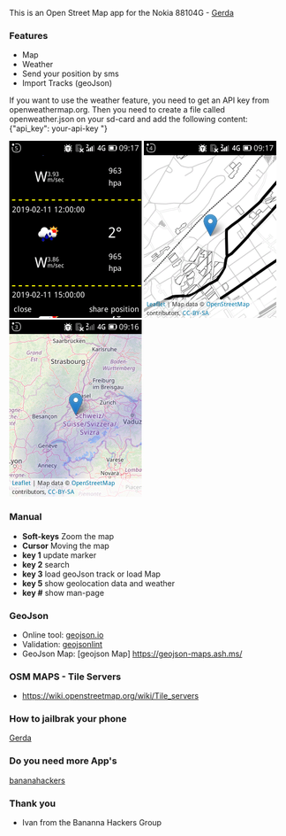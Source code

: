 This is an Open Street Map app for the Nokia 88104G - [Gerda](https://gerda.tech/) 

### Features
+ Map
+ Weather 
+ Send your position by sms
+ Import Tracks (geoJson)

If you want to use the weather feature, you need to get an API key from openweathermap.org. Then you need to create a file called openweather.json on your sd-card and add the following content: {"api_key": your-api-key "}


![image-1](/example/image-1.png)
![image-2](/example/image-2.png)
![image-2](/example/image-3.png)



### Manual
+ **Soft-keys** Zoom the map
+ **Cursor** Moving the map
+ **key 1** update marker
+ **key 2** search
+ **key 3** load geoJson track or load Map
+ **key 5** show geolocation data and weather
+ **key #** show man-page

### GeoJson
+ Online tool: [geojson.io](http://geojson.io/#map=1/-55/228)
+ Validation: [geojsonlint](http://geojsonlint.com/)
+ GeoJson Map: [geojson Map] https://geojson-maps.ash.ms/

### OSM MAPS - Tile Servers
+ https://wiki.openstreetmap.org/wiki/Tile_servers

### How to jailbrak your phone
[Gerda](https://gerda.tech/)

### Do you need more App's
[bananahackers](https://groups.google.com/forum/?utm_medium=email&utm_source=footer#!forum/bananahackers)

### Thank you
+ Ivan from the Bananna Hackers Group